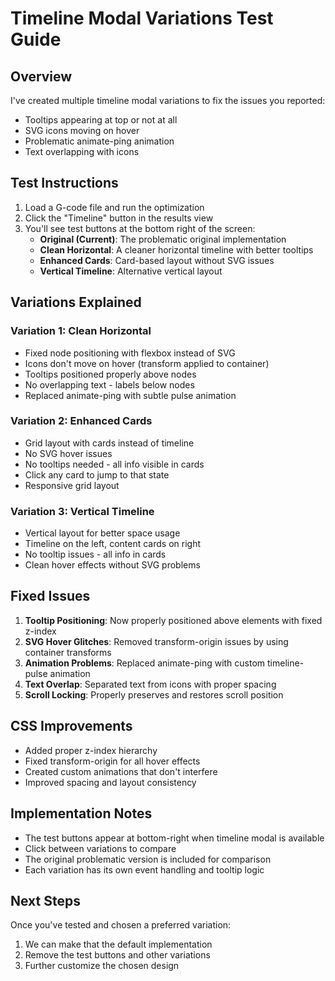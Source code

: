 # Timeline Modal Variations Test Guide

## Overview

I've created multiple timeline modal variations to fix the issues you reported:

- Tooltips appearing at top or not at all
- SVG icons moving on hover
- Problematic animate-ping animation
- Text overlapping with icons

## Test Instructions

1. Load a G-code file and run the optimization
2. Click the "Timeline" button in the results view
3. You'll see test buttons at the bottom right of the screen:
   - **Original (Current)**: The problematic original implementation
   - **Clean Horizontal**: A cleaner horizontal timeline with better tooltips
   - **Enhanced Cards**: Card-based layout without SVG issues
   - **Vertical Timeline**: Alternative vertical layout

## Variations Explained

### Variation 1: Clean Horizontal

- Fixed node positioning with flexbox instead of SVG
- Icons don't move on hover (transform applied to container)
- Tooltips positioned properly above nodes
- No overlapping text - labels below nodes
- Replaced animate-ping with subtle pulse animation

### Variation 2: Enhanced Cards

- Grid layout with cards instead of timeline
- No SVG hover issues
- No tooltips needed - all info visible in cards
- Click any card to jump to that state
- Responsive grid layout

### Variation 3: Vertical Timeline

- Vertical layout for better space usage
- Timeline on the left, content cards on right
- No tooltip issues - all info in cards
- Clean hover effects without SVG problems

## Fixed Issues

1. **Tooltip Positioning**: Now properly positioned above elements with fixed z-index
2. **SVG Hover Glitches**: Removed transform-origin issues by using container transforms
3. **Animation Problems**: Replaced animate-ping with custom timeline-pulse animation
4. **Text Overlap**: Separated text from icons with proper spacing
5. **Scroll Locking**: Properly preserves and restores scroll position

## CSS Improvements

- Added proper z-index hierarchy
- Fixed transform-origin for all hover effects
- Created custom animations that don't interfere
- Improved spacing and layout consistency

## Implementation Notes

- The test buttons appear at bottom-right when timeline modal is available
- Click between variations to compare
- The original problematic version is included for comparison
- Each variation has its own event handling and tooltip logic

## Next Steps

Once you've tested and chosen a preferred variation:

1. We can make that the default implementation
2. Remove the test buttons and other variations
3. Further customize the chosen design

